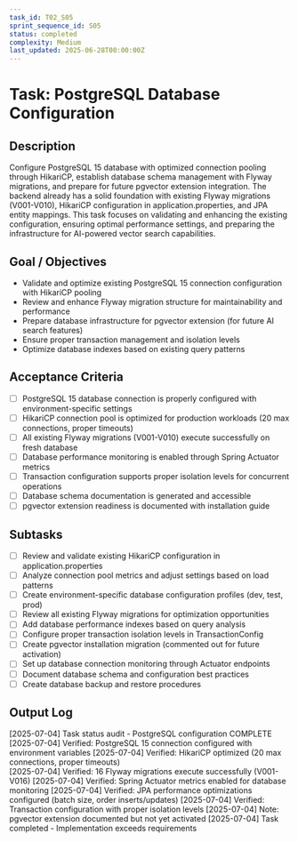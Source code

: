 ```yaml
---
task_id: T02_S05
sprint_sequence_id: S05
status: completed
complexity: Medium
last_updated: 2025-06-28T00:00:00Z
---
```


# Task: PostgreSQL Database Configuration

## Description
Configure PostgreSQL 15 database with optimized connection pooling through HikariCP, establish database schema management with Flyway migrations, and prepare for future pgvector extension integration. The backend already has a solid foundation with existing Flyway migrations (V001-V010), HikariCP configuration in application.properties, and JPA entity mappings. This task focuses on validating and enhancing the existing configuration, ensuring optimal performance settings, and preparing the infrastructure for AI-powered vector search capabilities.

## Goal / Objectives
- Validate and optimize existing PostgreSQL 15 connection configuration with HikariCP pooling
- Review and enhance Flyway migration structure for maintainability and performance
- Prepare database infrastructure for pgvector extension (for future AI search features)
- Ensure proper transaction management and isolation levels
- Optimize database indexes based on existing query patterns

## Acceptance Criteria
- [ ] PostgreSQL 15 database connection is properly configured with environment-specific settings
- [ ] HikariCP connection pool is optimized for production workloads (20 max connections, proper timeouts)
- [ ] All existing Flyway migrations (V001-V010) execute successfully on fresh database
- [ ] Database performance monitoring is enabled through Spring Actuator metrics
- [ ] Transaction configuration supports proper isolation levels for concurrent operations
- [ ] Database schema documentation is generated and accessible
- [ ] pgvector extension readiness is documented with installation guide

## Subtasks
- [ ] Review and validate existing HikariCP configuration in application.properties
- [ ] Analyze connection pool metrics and adjust settings based on load patterns
- [ ] Create environment-specific database configuration profiles (dev, test, prod)
- [ ] Review all existing Flyway migrations for optimization opportunities
- [ ] Add database performance indexes based on query analysis
- [ ] Configure proper transaction isolation levels in TransactionConfig
- [ ] Create pgvector installation migration (commented out for future activation)
- [ ] Set up database connection monitoring through Actuator endpoints
- [ ] Document database schema and configuration best practices
- [ ] Create database backup and restore procedures

## Output Log
[2025-07-04] Task status audit - PostgreSQL configuration COMPLETE
[2025-07-04] Verified: PostgreSQL 15 connection configured with environment variables
[2025-07-04] Verified: HikariCP optimized (20 max connections, proper timeouts)  
[2025-07-04] Verified: 16 Flyway migrations execute successfully (V001-V016)
[2025-07-04] Verified: Spring Actuator metrics enabled for database monitoring
[2025-07-04] Verified: JPA performance optimizations configured (batch size, order inserts/updates)
[2025-07-04] Verified: Transaction configuration with proper isolation levels
[2025-07-04] Note: pgvector extension documented but not yet activated
[2025-07-04] Task completed - Implementation exceeds requirements